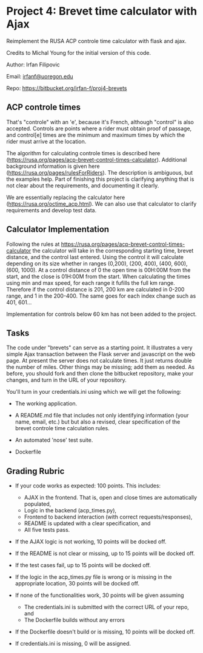 # Project 4: Brevet time calculator with Ajax

Reimplement the RUSA ACP controle time calculator with flask and ajax.

Credits to Michal Young for the initial version of this code.


Author: Irfan Filipovic

Email: irfanf@uoregon.edu

Repo: https://bitbucket.org/irfan-f/proj4-brevets

## ACP controle times

That's "controle" with an 'e', because it's French, although "control" is also accepted. Controls are points where a rider must obtain proof of passage, and control[e] times are the minimum and maximum times by which the rider must arrive at the location.   

The algorithm for calculating controle times is described here (https://rusa.org/pages/acp-brevet-control-times-calculator). Additional background information is given here (https://rusa.org/pages/rulesForRiders). The description is ambiguous, but the examples help. Part of finishing this project is clarifying anything that is not clear about the requirements, and documenting it clearly.  

We are essentially replacing the calculator here (https://rusa.org/octime_acp.html). We can also use that calculator to clarify requirements and develop test data.  

## Calculator Implementation
Following the rules at https://rusa.org/pages/acp-brevet-control-times-calculator the calculator will take in the corresponding starting time, brevet distance, and the control last entered. Using the control it will calculate depending on its size whether in ranges (0,200), (200, 400), (400, 600), (600, 1000). At a control distance of 0 the open time is 00H:00M from the start, and the close is 01H:00M from the start.
When calculating the times using min and max speed, for each range it fufills the full km range. Therefore if the control distance is 201, 200 km are calculated in 0-200 range, and 1 in the 200-400. The same goes for each index change such as 401, 601...

Implementation for controls below 60 km has not been added to the project.


## Tasks

The code under "brevets" can serve as a starting point. It illustrates a very simple Ajax transaction between the Flask server and javascript on the web page. At present the server does not calculate times. It just returns double the number of miles. Other things may be missing; add them as needed. As before, you should fork and then clone the bitbucket repository, make your changes, and turn in the URL of your repository.

You'll turn in your credentials.ini using which we will get the following:

* The working application.

* A README.md file that includes not only identifying information (your name, email, etc.) but but also a revised, clear specification of the brevet controle time calculation rules.

* An automated 'nose' test suite.

* Dockerfile

## Grading Rubric

* If your code works as expected: 100 points. This includes:
	* AJAX in the frontend. That is, open and close times are automatically populated, 
	* Logic in the backend (acp_times.py), 
	* Frontend to backend interaction (with correct requests/responses), 
	* README is updated with a clear specification, and 
	* All five tests pass.

* If the AJAX logic is not working, 10 points will be docked off. 

* If the README is not clear or missing, up to 15 points will be docked off. 

* If the test cases fail, up to 15 points will be docked off. 

* If the logic in the acp_times.py file is wrong or is missing in the appropriate location, 30 points will be docked off.

* If none of the functionalities work, 30 points will be given assuming 
    * The credentials.ini is submitted with the correct URL of your repo, and
    * The Dockerfile builds without any errors
    
* If the Dockerfile doesn't build or is missing, 10 points will be docked off.

* If credentials.ini is missing, 0 will be assigned.
